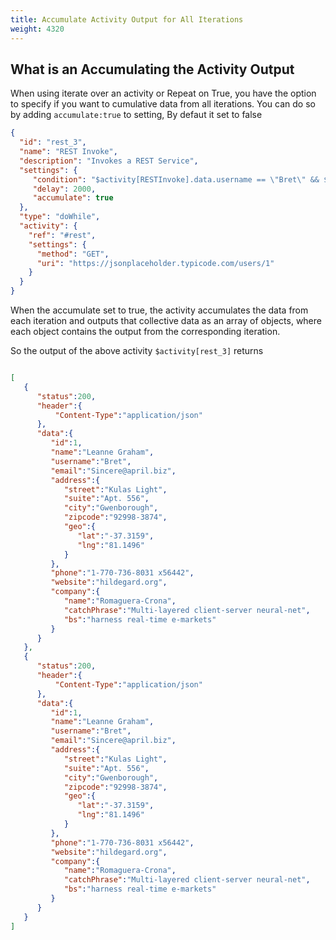 ```yaml
---
title: Accumulate Activity Output for All Iterations
weight: 4320
---
```


## What is an Accumulating the Activity Output

When using iterate over an activity or Repeat on True, you have the option to specify if you want to cumulative data from all iterations. 
You can do so by adding  `accumulate:true` to setting, By defaut it set to false


```json
{
  "id": "rest_3",
  "name": "REST Invoke",
  "description": "Invokes a REST Service",
  "settings": {
     "condition": "$activity[RESTInvoke].data.username == \"Bret\" && $iteration[index]<1",
     "delay": 2000,
     "accumulate": true
  },
  "type": "doWhile",
  "activity": {
    "ref": "#rest",
    "settings": {
      "method": "GET",
      "uri": "https://jsonplaceholder.typicode.com/users/1"
    }
  }
}
```

When the accumulate set to true, the activity accumulates the data from each iteration and outputs that collective data as an array of objects, where each object contains the output from the corresponding iteration.

So the output of the above activity `$activity[rest_3]` returns

```json

[
   {
      "status":200,
      "header":{
          "Content-Type":"application/json"
      },
      "data":{
         "id":1,
         "name":"Leanne Graham",
         "username":"Bret",
         "email":"Sincere@april.biz",
         "address":{
            "street":"Kulas Light",
            "suite":"Apt. 556",
            "city":"Gwenborough",
            "zipcode":"92998-3874",
            "geo":{
               "lat":"-37.3159",
               "lng":"81.1496"
            }
         },
         "phone":"1-770-736-8031 x56442",
         "website":"hildegard.org",
         "company":{
            "name":"Romaguera-Crona",
            "catchPhrase":"Multi-layered client-server neural-net",
            "bs":"harness real-time e-markets"
         }
      }
   },
   {
      "status":200,
      "header":{
          "Content-Type":"application/json"
      },
      "data":{
         "id":1,
         "name":"Leanne Graham",
         "username":"Bret",
         "email":"Sincere@april.biz",
         "address":{
            "street":"Kulas Light",
            "suite":"Apt. 556",
            "city":"Gwenborough",
            "zipcode":"92998-3874",
            "geo":{
               "lat":"-37.3159",
               "lng":"81.1496"
            }
         },
         "phone":"1-770-736-8031 x56442",
         "website":"hildegard.org",
         "company":{
            "name":"Romaguera-Crona",
            "catchPhrase":"Multi-layered client-server neural-net",
            "bs":"harness real-time e-markets"
         }
      }
   }
]

```
